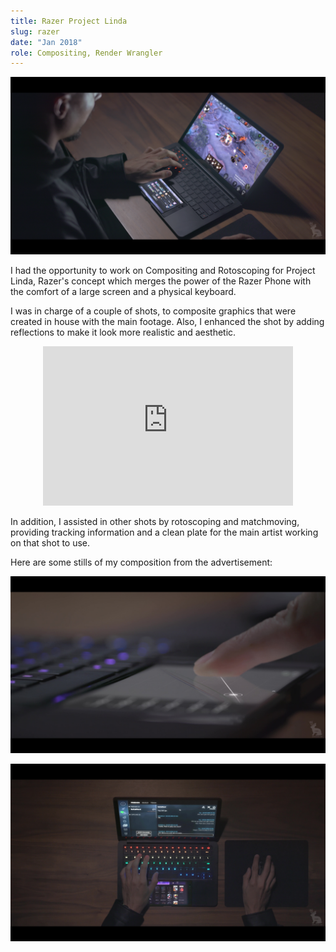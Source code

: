 ```yaml
---
title: Razer Project Linda
slug: razer
date: "Jan 2018"
role: Compositing, Render Wrangler
---
```

![](./linda.jpg)

I had the opportunity to work on Compositing and Rotoscoping for Project Linda, Razer's concept which merges the power of the Razer Phone with the comfort of a large screen and a physical keyboard. 

I was in charge of a couple of shots, to composite graphics that were created in house with the main footage. Also, I enhanced the shot by adding reflections to make it look more realistic and aesthetic.

<center><iframe src="https://player.vimeo.com/video/252664844" width="400" height="255" frameborder="0" allow="autoplay; fullscreen" allowfullscreen></iframe></center>

In addition, I assisted in other shots by rotoscoping and matchmoving, providing tracking information and a clean plate for the main artist working on that shot to use.

Here are some stills of my composition from the advertisement:


![](./linda2.jpg)

![](./linda1.jpg)
